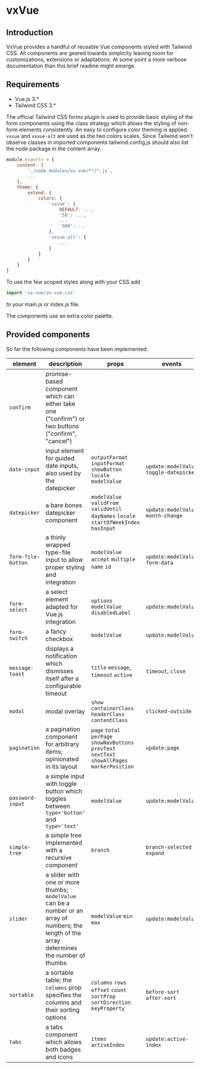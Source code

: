 # vxVue

## Introduction
VxVue provides a handful of reusable Vue components styled with Tailwind CSS. All components are geared towards simplicity leaving room for customizations, extensions or adaptations. At some point a more verbose documentation than this brief readme might emerge.

## Requirements
* Vue.js 3.*
* Tailwind CSS 3.*

The official Tailwind CSS forms plugin is used to provide basic styling of the form components using the class strategy which allows the styling of non-form elements consistently.
An easy to configure color theming is applied. `vxvue` and `vxvue-alt` are used as the two colors scales. Since Tailwind won't observe classes in imported components tailwind.config.js should also list the node package in the content array. 
```javascript
module.exports = {
    content: [
        './node_modules/vx-vue/**/*.js',
        ...
    ],
    theme: {
        extend: {
            colors: {
                'vxvue': {
                    DEFAULT: ...,
                    '50': ...,
                    ...
                    '900': ...
                },
                'vxvue-alt': {
                    ...                
                }
            }
        }
    }
}
```
To use the few scoped styles along with your CSS add

```javascript
import 'vx-vue/vx-vue.css'
```
to your main.js or index.js file.

The components use an extra color palette.


## Provided components
So far the following components have been implemented:

| element            | description                                                                                                                                    | props                                                                                           | events                                  | slots                                        |
|--------------------|------------------------------------------------------------------------------------------------------------------------------------------------|-------------------------------------------------------------------------------------------------|-----------------------------------------|----------------------------------------------|
| `confirm`          | promise-based component which can either take one ("confirm") or two buttons ("confirm", "cancel")                                             |                                                                                                 |                                         | `title` `icon` `message`                     |
| `date-input`       | input element for guided date inputs, also used by the datepicker                                                                              | `outputFormat` `inputFormat` `showButton` `locale` `modelValue`                                 | `update:modelValue` `toggle-datepicker` | `default`                                    |
| `datepicker`       | a bare bones datepicker component                                                                                                              | `modelValue` `validFrom` `validUntil` `dayNames` `locale` `startOfWeekIndex` `hasInput`         | `update:modelValue` `month-change`      |                                              |
| `form-file-button` | a thinly wrapped type-file input to allow proper styling and integration                                                                       | `modelValue` `accept` `multiple` `name` `id`                                                    | `update:modelValue` `form-data`         |                                              |
| `form-select`      | a select element adapted for Vue.js integration                                                                                                | `options` `modelValue` `disabledLabel`                                                          | `update:modelValue`                     |                                              |
| `form-switch`      | a fancy checkbox                                                                                                                               | `modelValue`                                                                                    | `update:modelValue`                     | `default`                                    |
| `message-toast`    | displays a notification which dismisses itself after a configurable timeout                                                                    | `title` `message`, `timeout` `active`                                                           | `timeout`, `close`                      | `icon` `title` `default`                     |
| `modal`            | modal overlay                                                                                                                                  | `show` `containerClass` `headerClass` `contentClass`                                            | `clicked-outside`                       | `title` `default`                            |
| `pagination`       | a pagination component for arbitrary items; opinionated in its layout                                                                          | `page` `total` `perPage` `showNavButtons` `prevText` `nextText` `showAllPages` `markerPosition` | `update:page`                           |                                              |
| `password-input`   | a simple input with toggle button which toggles between `type='button'` and `type='text'`                                                      | `modelValue`                                                                                    | `update:modelValue`                     | `default`                                    |
| `simple-tree`      | a simple tree implemented with a recursive component                                                                                           | `branch`                                                                                        | `branch-selected` `expand`              |                                              |
| `slider`           | a slider with one or more thumbs; `modelValue` can be a number or an array of numbers; the length of the array determines the number of thumbs | `modelValue` `min` `max`                                                                        | `update:modelValue`                     |                                              |
| `sortable`         | a sortable table; the `columns` prop specifies the columns and their sorting options                                                           | `columns` `rows` `offset` `count` `sortProp` `sortDirection` `keyProperty`                      | `before-sort` `after-sort`              | `{ column: prop }-header` `{ column: prop }` |
| `tabs`             | a tabs component which allows both badges and icons                                                                                            | `items` `activeIndex`                                                                           | `update:active-index`                   | `icon` `default`                             |

